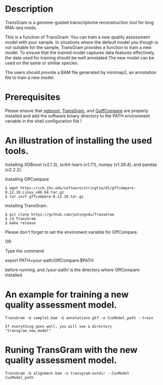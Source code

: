 Description
================

TransGram is a genome-guided transcriptome reconstruction tool for long RNA-seq reads.

This is a function of TransGram: You can train a new quality assessment model with your sample.
In situations where the default model you though is not suitable for the sample, TransGram provides a function to train a new model. 
To ensure that the trained model captures data features effectively, the data used for training should be well annotated.The new model 
can be used on the same or similar species.

The users should provide a BAM file generated by minimap2, an annotation file to train a new model.


Prerequisites
================

Please ensure that [xgboost][xgboost], [TransGram][TransGram], and [GuffCompare][GuffCompare] are properly installed 
and add the software binary directory to the PATH environment variable in the shell configuration file
!

An illustration of installing the used tools.
================

Installing XGBoost (v2.1.3), scikit-learn (v1.7.1), numpy (v1.26.4), and pandas (v2.2.2).

Installing GffCompare

    $ wget https://ccb.jhu.edu/software/stringtie/dl/gffcompare-0.12.10.Linux_x86_64.tar.gz
    $ tar zxvf gffcompare-0.12.10.tar.gz

Installing TransGram.

    $ git clone https://github.com/yutingsdu/TransGram
    $ cd TransGram
    $ make release


Please don't forget to set the enviroment variable for GffCompare.

OR

Type the command 

export PATH=your-path/GffCompare:$PATH

before running, and /your-path/ is the directory where GffCompare installed.


An example for training a new quality assessment model.
================
    
    TransGram -b sample1.bam -G annotations.gtf -o CusModel_path --train
    
    If everything goes well, you will see a directory "transgram_new_model"

Runing TransGram with the new quality assessment model.
================
    
    TransGram -b alignment.bam -o transgram-outdir --CusModel CusModel_path

[xgboost]: https://github.com/dmlc/xgboost
[TransGram]: https://github.com/yutingsdu/TransGram
[StringTie2]: https://github.com/skovaka/stringtie2 
[GuffCompare]:https://github.com/gpertea/gffcompare?tab=readme-ov-file
[cufflinks]: http://cole-trapnell-lab.github.io/cufflinks/
